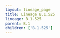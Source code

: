 ```yaml
---
layout: lineage_page
title: Lineage B.1.525
lineage: B.1.525
parent: B.1
children: ['B.1.525']
---
```

